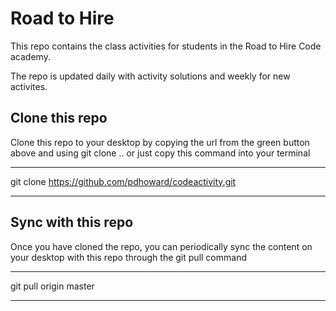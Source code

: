 

# Road to Hire

This repo contains the class activities for students in the Road to Hire Code academy.

The repo is updated daily with activity solutions and weekly for new activites.

## Clone this repo

Clone this repo to your desktop by copying the url from the green button above and using git clone .. or just copy this command into your terminal

----
git clone https://github.com/pdhoward/codeactivity.git

----

## Sync with this repo

Once you have cloned the repo, you can periodically sync the content on your desktop with this repo through the git pull command

----

git pull origin master

----


